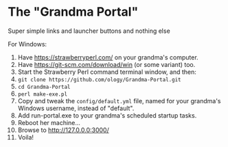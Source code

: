 # The "Grandma Portal"

Super simple links and launcher buttons and nothing else

For Windows:

1. Have https://strawberryperl.com/ on your grandma's computer.
2. Have https://git-scm.com/download/win (or some variant) too.
3. Start the Strawberry Perl command terminal window, and then:
4. `git clone https://github.com/ology/Grandma-Portal.git`
5. `cd Grandma-Portal`
6. `perl make-exe.pl`
7. Copy and tweak the `config/default.yml` file, named for your grandma's Windows username, instead of "default".
8. Add run-portal.exe to your grandma's scheduled startup tasks.
9. Reboot her machine...
10. Browse to http://127.0.0.0:3000/
11. Voila!
